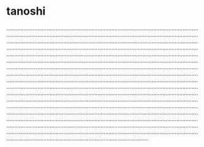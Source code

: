 # tanoshi

........................................................................................................................................................................................................................................................................................................................................................................................................................................................................................................................................................................................................................................................................................................................................................................................................................................................................................................................................................................................................................................................................................................................................................................................................................................................................................................................................................................................................................................................................................................................................................................................................................................................................................................................................................................................................................................................................................................................................................................................................................................................................................................................................................................................................................................................................................
